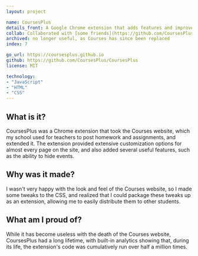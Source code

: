 ```yaml
---
layout: project

name: CoursesPlus
details_front: A Google Chrome extension that adds features and improvements to the (now defunct) Courses website my school used.
collab: Collaborated with [some friends](https://github.com/CoursesPlus/CoursesPlus/graphs/contributors){:target="_blank"}{:rel="noopener noreferrer"}
archived: no longer useful, as Courses has since been replaced
index: 7

go_url: https://coursesplus.github.io
github: https://github.com/CoursesPlus/CoursesPlus
license: MIT

technology:
- "JavaScript"
- "HTML"
- "CSS"
---
```

## What is it?
CoursesPlus was a Chrome extension that took the Courses website, which my school used for teachers to post homework and assignments, and extended it. The extension provided extensive customization options for almost every page on the site, and also added several useful features, such as the ability to hide events.

## Why was it made?
I wasn't very happy with the look and feel of the Courses website, so I made some tweaks to the CSS, and realized that I could package these tweaks up as an extension, allowing me to easily distribute them to other students.

## What am I proud of?
While it has become useless with the death of the Courses website, CoursesPlus had a long lifetime, with built-in analytics showing that, during its life, the extension's code was cumulatively run over half a million times.